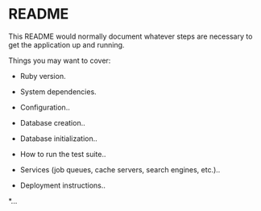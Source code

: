# README

This README would normally document whatever steps are necessary to get the
application up and running.

Things you may want to cover:

* Ruby version.

* System dependencies.

* Configuration..

* Database creation..

* Database initialization..

* How to run the test suite..

* Services (job queues, cache servers, search engines, etc.)..

* Deployment instructions..

*... 
